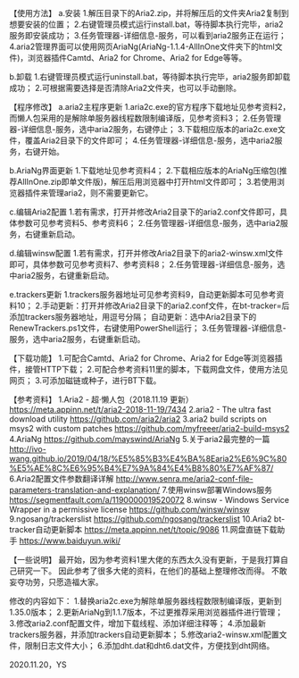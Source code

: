 【使用方法】
a.安装
1.解压目录下的Aria2.zip，并将解压后的文件夹Aria2复制到想要安装的位置；
2.右键管理员模式运行install.bat，等待脚本执行完毕，aria2服务即安装成功；
3.任务管理器-详细信息-服务，可以看到aria2服务正在运行；
4.aria2管理界面可以使用网页AriaNg(AriaNg-1.1.4-AllInOne文件夹下的html文件)，浏览器插件Camtd、Aria2 for Chrome、Aria2 for Edge等等。

b.卸载
1.右键管理员模式运行uninstall.bat，等待脚本执行完毕，aria2服务即卸载成功；
2.可根据需要选择是否清除Aria2文件夹，也可以手动删除。

【程序修改】
a.aria2主程序更新
1.aria2c.exe的官方程序下载地址见参考资料2，而懒人包采用的是解除单服务器线程数限制编译版，见参考资料3；
2.任务管理器-详细信息-服务，选中aria2服务，右键停止；
3.下载相应版本的aria2c.exe文件，覆盖Aria2目录下的文件即可；
4.任务管理器-详细信息-服务，选中aria2服务，右键开始。

b.AriaNg界面更新
1.下载地址见参考资料4；
2.下载相应版本的AriaNg压缩包(推荐AllInOne.zip即单文件版)，解压后用浏览器中打开html文件即可；
3.若使用浏览器插件来管理aria2，则不需要更新它。

c.编辑Aria2配置
1.若有需求，打开并修改Aria2目录下的aria2.conf文件即可，具体参数可见参考资料5、参考资料6；
2.任务管理器-详细信息-服务，选中aria2服务，右键重新启动。

d.编辑winsw配置
1.若有需求，打开并修改Aria2目录下的aria2-winsw.xml文件即可，具体参数可见参考资料7、参考资料8；
2.任务管理器-详细信息-服务，选中aria2服务，右键重新启动。

e.trackers更新
1.trackers服务器地址可见参考资料9，自动更新脚本可见参考资料10；
2.手动更新：打开并修改Aria2目录下的aria2.conf文件，在bt-tracker=后添加trackers服务器地址，用逗号分隔；
  自动更新：选中Aria2目录下的RenewTrackers.ps1文件，右键使用PowerShell运行；
3.任务管理器-详细信息-服务，选中aria2服务，右键重新启动。

【下载功能】
1.可配合Camtd、Aria2 for Chrome、Aria2 for Edge等浏览器插件，接管HTTP下载；
2.可配合参考资料11里的脚本，下载网盘文件，使用方法见网页；
3.可添加磁链或种子，进行BT下载。

【参考资料】
1.Aria2 - 超·懒人包（2018.11.19 更新）https://meta.appinn.net/t/aria2-2018-11-19/7434
2.aria2 - The ultra fast download utility https://github.com/aria2/aria2
3.aria2 build scripts on msys2 with custom patches https://github.com/myfreeer/aria2-build-msys2
4.AriaNg https://github.com/mayswind/AriaNg
5.关于aria2最完整的一篇 http://ivo-wang.github.io/2019/04/18/%E5%85%B3%E4%BA%8Earia2%E6%9C%80%E5%AE%8C%E6%95%B4%E7%9A%84%E4%B8%80%E7%AF%87/
6.Aria2配置文件参数翻译详解 http://www.senra.me/aria2-conf-file-parameters-translation-and-explanation/
7.使用winsw部署Windows服务 https://segmentfault.com/a/1190000019520072
8.winsw - Windows Service Wrapper in a permissive license https://github.com/winsw/winsw
9.ngosang/trackerslist https://github.com/ngosang/trackerslist
10.Aria2 bt-tracker自动更新脚本 https://meta.appinn.net/t/topic/9086
11.网盘直链下载助手 https://www.baiduyun.wiki/

【一些说明】
最开始，因为参考资料1里大佬的东西太久没有更新，于是我打算自己研究一下。
因此参考了很多大佬的资料，在他们的基础上整理修改而得。
不敢妄夺功劳，只愿造福大家。

修改的内容如下：
1.替换aria2c.exe为解除单服务器线程数限制编译版，更新到1.35.0版本；
2.更新AriaNg到1.1.7版本，不过更推荐采用浏览器插件进行管理；
3.修改aria2.conf配置文件，增加下载线程、添加详细注释等；
4.添加最新trackers服务器，并添加trackers自动更新脚本；
5.修改aria2-winsw.xml配置文件，限制日志文件大小；
6.添加dht.dat和dht6.dat文件，方便找到dht网络。

2020.11.20，YS